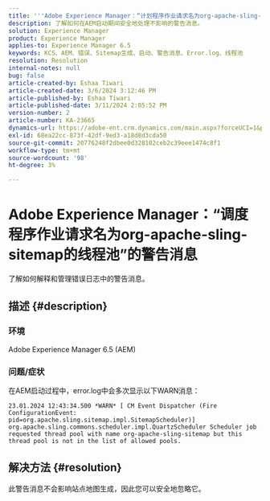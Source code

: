 ```yaml
---
title: '''Adobe Experience Manager：“计划程序作业请求名为org-apache-sling-sitemap的线程池”的警告消息'
description: 了解如何在AEM启动期间安全地处理不影响的警告消息。
solution: Experience Manager
product: Experience Manager
applies-to: Experience Manager 6.5
keywords: KCS、AEM、错误、Sitemap生成、启动、警告消息、Error.log、线程池
resolution: Resolution
internal-notes: null
bug: false
article-created-by: Eshaa Tiwari
article-created-date: 3/6/2024 3:12:46 PM
article-published-by: Eshaa Tiwari
article-published-date: 3/11/2024 2:05:52 PM
version-number: 2
article-number: KA-23665
dynamics-url: https://adobe-ent.crm.dynamics.com/main.aspx?forceUCI=1&pagetype=entityrecord&etn=knowledgearticle&id=ce4145f6-cbdb-ee11-904d-6045bd006b4b
exl-id: 68ea22cc-873f-42df-9ed3-a18d8d3cda50
source-git-commit: 20776248f2dbee0d328102ceb2c39eee1474c8f1
workflow-type: tm+mt
source-wordcount: '98'
ht-degree: 3%

---
```


# Adobe Experience Manager：“调度程序作业请求名为org-apache-sling-sitemap的线程池”的警告消息


了解如何解释和管理错误日志中的警告消息。

## 描述 {#description}


### <b>环境</b>

Adobe Experience Manager 6.5 (AEM)

### 问题/症状

在AEM启动过程中，error.log中会多次显示以下WARN消息：


```
23.01.2024 12:43:34.500 *WARN* [ CM Event Dispatcher (Fire ConfigurationEvent: pid=org.apache.sling.sitemap.impl.SitemapScheduler)]  org.apache.sling.commons.scheduler.impl.QuartzScheduler Scheduler job requested thread pool with name org-apache-sling-sitemap but this thread pool is not in the list of allowed pools.
```





## 解决方法 {#resolution}


此警告消息不会影响站点地图生成，因此您可以安全地忽略它。

